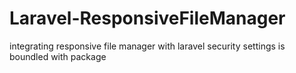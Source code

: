 # Laravel-ResponsiveFileManager
integrating responsive file manager with laravel 
security settings is boundled with package

